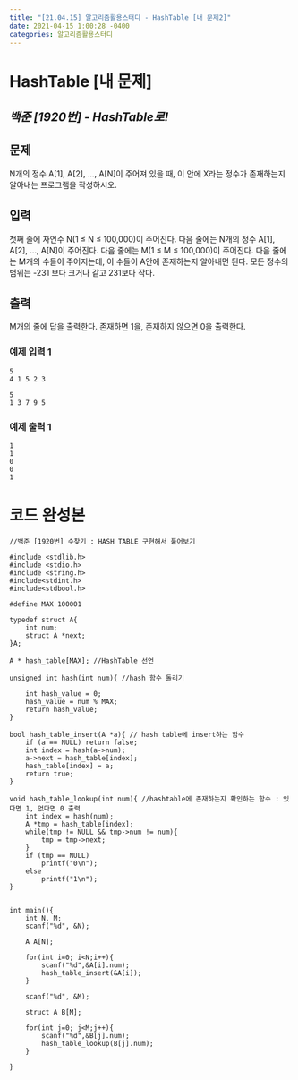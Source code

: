 ```yaml
---
title: "[21.04.15] 알고리즘활용스터디 - HashTable [내 문제2]"
date: 2021-04-15 1:00:28 -0400
categories: 알고리즘활용스터디
---
```

# HashTable [내 문제]

## _백준 [1920번] - HashTable로!_

## 문제   
N개의 정수 A[1], A[2], …, A[N]이 주어져 있을 때, 이 안에 X라는 정수가 존재하는지 알아내는 프로그램을 작성하시오.

## 입력    
첫째 줄에 자연수 N(1 ≤ N ≤ 100,000)이 주어진다. 다음 줄에는 N개의 정수 A[1], A[2], …, A[N]이 주어진다. 다음 줄에는 M(1 ≤ M ≤ 100,000)이 주어진다. 다음 줄에는 M개의 수들이 주어지는데, 이 수들이 A안에 존재하는지 알아내면 된다. 모든 정수의 범위는 -231 보다 크거나 같고 231보다 작다.

## 출력     
M개의 줄에 답을 출력한다. 존재하면 1을, 존재하지 않으면 0을 출력한다.

### 예제 입력 1     
	5   
	4 1 5 2 3
	
	5   
	1 3 7 9 5 
   
### 예제 출력 1     
	1    
	1    
	0    
	0    
	1
		

# 코드 완성본
	//백준 [1920번] 수찾기 : HASH TABLE 구현해서 풀어보기
	
	#include <stdlib.h>
	#include <stdio.h>
	#include <string.h>
	#include<stdint.h>
	#include<stdbool.h>
	
	#define MAX 100001
	
	typedef struct A{
	    int num;
	    struct A *next;
	}A;
	
	A * hash_table[MAX]; //HashTable 선언
	
	unsigned int hash(int num){ //hash 함수 돌리기
	    
	    int hash_value = 0;
	    hash_value = num % MAX;
	    return hash_value;
	}
	
	bool hash_table_insert(A *a){ // hash table에 insert하는 함수
	    if (a == NULL) return false;
	    int index = hash(a->num);
	    a->next = hash_table[index];
	    hash_table[index] = a;
	    return true;
	}
	
	void hash_table_lookup(int num){ //hashtable에 존재하는지 확인하는 함수 : 있다면 1, 없다면 0 출력
	    int index = hash(num);
	    A *tmp = hash_table[index];
	    while(tmp != NULL && tmp->num != num){
	        tmp = tmp->next;
	    }
	    if (tmp == NULL)
	        printf("0\n");
	    else
	        printf("1\n");
	}
	
	
	int main(){
	    int N, M;
	    scanf("%d", &N);
	    
	    A A[N];
	    
	    for(int i=0; i<N;i++){
	        scanf("%d",&A[i].num);
	        hash_table_insert(&A[i]);
	    }
	    
	    scanf("%d", &M);
	    
	    struct A B[M];
	    
	    for(int j=0; j<M;j++){
	        scanf("%d",&B[j].num);
	        hash_table_lookup(B[j].num);
	    }
	    
	}
